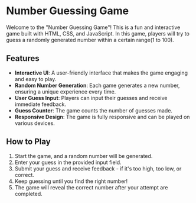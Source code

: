 # Number Guessing Game

Welcome to the "Number Guessing Game"! This is a fun and interactive game built with HTML, CSS, and JavaScript. In this game, players will try to guess a randomly generated number within a certain range(1 to 100).

## Features

- **Interactive UI**: A user-friendly interface that makes the game engaging and easy to play.
- **Random Number Generation**: Each game generates a new number, ensuring a unique experience every time.
- **User Guess Input**: Players can input their guesses and receive immediate feedback.
- **Guess Counter**: The game counts the number of guesses made.
- **Responsive Design**: The game is fully responsive and can be played on various devices.

## How to Play

1. Start the game, and a random number will be generated.
2. Enter your guess in the provided input field.
3. Submit your guess and receive feedback - if it's too high, too low, or correct.
4. Keep guessing until you find the right number!
5. The game will reveal the correct number after your attempt are completed.
